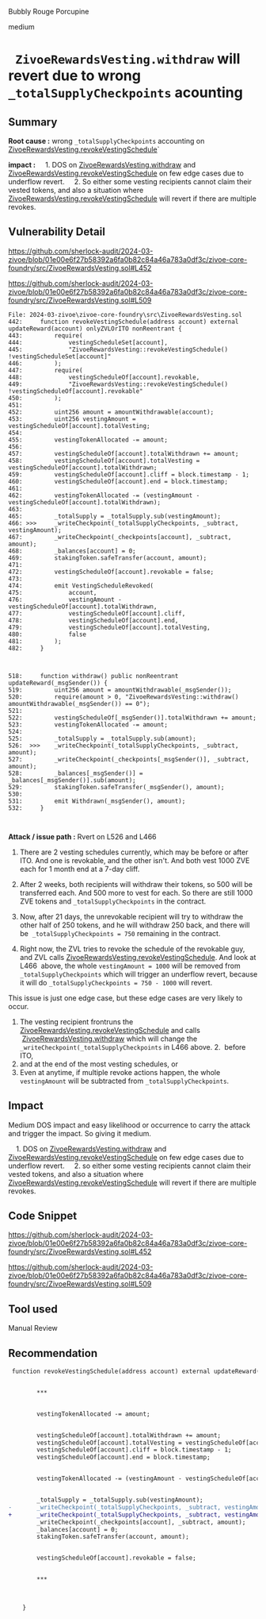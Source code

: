 Bubbly Rouge Porcupine

medium

# ` ZivoeRewardsVesting.withdraw` will revert due to wrong `_totalSupplyCheckpoints` acounting




## Summary


**Root cause :** wrong `_totalSupplyCheckpoints` accounting on [ZivoeRewardsVesting.revokeVestingSchedule](https://github.com/sherlock-audit/2024-03-zivoe/blob/01e00e6f27b58392a6fa0b82c84a46a783a0df3c/zivoe-core-foundry/src/ZivoeRewardsVesting.sol#L452)`


**impact :**
    1. DOS on [ZivoeRewardsVesting.withdraw](https://github.com/sherlock-audit/2024-03-zivoe/blob/01e00e6f27b58392a6fa0b82c84a46a783a0df3c/zivoe-core-foundry/src/ZivoeRewards.sol#L299) and [ZivoeRewardsVesting.revokeVestingSchedule](https://github.com/sherlock-audit/2024-03-zivoe/blob/01e00e6f27b58392a6fa0b82c84a46a783a0df3c/zivoe-core-foundry/src/ZivoeRewardsVesting.sol#L429) on few edge cases due to underflow revert.
    2. So either some vesting recipients cannot claim their vested tokens, and also a situation where [ZivoeRewardsVesting.revokeVestingSchedule](https://github.com/sherlock-audit/2024-03-zivoe/blob/01e00e6f27b58392a6fa0b82c84a46a783a0df3c/zivoe-core-foundry/src/ZivoeRewardsVesting.sol#L429) will revert if there are multiple revokes.


## Vulnerability Detail


https://github.com/sherlock-audit/2024-03-zivoe/blob/01e00e6f27b58392a6fa0b82c84a46a783a0df3c/zivoe-core-foundry/src/ZivoeRewardsVesting.sol#L452


https://github.com/sherlock-audit/2024-03-zivoe/blob/01e00e6f27b58392a6fa0b82c84a46a783a0df3c/zivoe-core-foundry/src/ZivoeRewardsVesting.sol#L509


```solidity
File: 2024-03-zivoe\zivoe-core-foundry\src\ZivoeRewardsVesting.sol
442:     function revokeVestingSchedule(address account) external updateReward(account) onlyZVLOrITO nonReentrant {
443:         require(
444:             vestingScheduleSet[account],
445:             "ZivoeRewardsVesting::revokeVestingSchedule() !vestingScheduleSet[account]"
446:         );
447:         require(
448:             vestingScheduleOf[account].revokable,
449:             "ZivoeRewardsVesting::revokeVestingSchedule() !vestingScheduleOf[account].revokable"
450:         );
451:        
452:         uint256 amount = amountWithdrawable(account);
453:         uint256 vestingAmount = vestingScheduleOf[account].totalVesting;
454:
455:         vestingTokenAllocated -= amount;
456:
457:         vestingScheduleOf[account].totalWithdrawn += amount;
458:         vestingScheduleOf[account].totalVesting = vestingScheduleOf[account].totalWithdrawn;
459:         vestingScheduleOf[account].cliff = block.timestamp - 1;
460:         vestingScheduleOf[account].end = block.timestamp;
461:
462:         vestingTokenAllocated -= (vestingAmount - vestingScheduleOf[account].totalWithdrawn);
463:
465:         _totalSupply = _totalSupply.sub(vestingAmount);
466: >>>     _writeCheckpoint(_totalSupplyCheckpoints, _subtract, vestingAmount);
467:         _writeCheckpoint(_checkpoints[account], _subtract, amount);
468:         _balances[account] = 0;
469:         stakingToken.safeTransfer(account, amount);
471:
472:         vestingScheduleOf[account].revokable = false;
473:
474:         emit VestingScheduleRevoked(
475:             account,
476:             vestingAmount - vestingScheduleOf[account].totalWithdrawn,
477:             vestingScheduleOf[account].cliff,
478:             vestingScheduleOf[account].end,
479:             vestingScheduleOf[account].totalVesting,
480:             false
481:         );
482:     }



518:     function withdraw() public nonReentrant updateReward(_msgSender()) {
519:         uint256 amount = amountWithdrawable(_msgSender());
520:         require(amount > 0, "ZivoeRewardsVesting::withdraw() amountWithdrawable(_msgSender()) == 0");
521:        
522:         vestingScheduleOf[_msgSender()].totalWithdrawn += amount;
523:         vestingTokenAllocated -= amount;
524:
525:         _totalSupply = _totalSupply.sub(amount);
526:  >>>    _writeCheckpoint(_totalSupplyCheckpoints, _subtract, amount);
527:         _writeCheckpoint(_checkpoints[_msgSender()], _subtract, amount);
528:         _balances[_msgSender()] = _balances[_msgSender()].sub(amount);
529:         stakingToken.safeTransfer(_msgSender(), amount);
530:
531:         emit Withdrawn(_msgSender(), amount);
532:     }



```


**Attack / issue path :** Rvert on L526 and L466


1. There are 2 vesting schedules currently, which may be before or after ITO. And one is revokable, and the other isn't. And both vest 1000 ZVE each for 1 month end at a 7-day cliff.
2. After 2 weeks, both recipients will withdraw their tokens, so 500 will be transferred each. And 500 more to vest for each. So there are still 1000 ZVE tokens and `_totalSupplyCheckpoints` in the contract.
3. Now, after 21 days, the unrevokable recipient will try to withdraw the other half of 250 tokens, and he will withdraw 250 back, and there will be  `_totalSupplyCheckpoints = 750` remaining in the contract.


4. Right now, the ZVL tries to revoke the schedule of the revokable guy, and ZVL calls [ZivoeRewardsVesting.revokeVestingSchedule](https://github.com/sherlock-audit/2024-03-zivoe/blob/01e00e6f27b58392a6fa0b82c84a46a783a0df3c/zivoe-core-foundry/src/ZivoeRewardsVesting.sol#L429). And look at L466  above, the whole `vestingAmount = 1000` will be removed from `_totalSupplyCheckpoints` which will trigger an underflow revert, because it will do `_totalSupplyCheckpoints = 750 - 1000` will revert.


This issue is just one edge case, but these edge cases are very likely to occur.
1. The vesting recipient frontruns the [ZivoeRewardsVesting.revokeVestingSchedule](https://github.com/sherlock-audit/2024-03-zivoe/blob/01e00e6f27b58392a6fa0b82c84a46a783a0df3c/zivoe-core-foundry/src/ZivoeRewardsVesting.sol#L429) and calls  [ZivoeRewardsVesting.withdraw](https://github.com/sherlock-audit/2024-03-zivoe/blob/01e00e6f27b58392a6fa0b82c84a46a783a0df3c/zivoe-core-foundry/src/ZivoeRewards.sol#L299) which will change the `_writeCheckpoint(_totalSupplyCheckpoints` in L466 above.
2.  before ITO,
3. and at the end of the most vesting schedules, or
4. Even at anytime, if multiple revoke actions happen, the whole `vestingAmount` will be subtracted from `_totalSupplyCheckpoints`.



## Impact


Medium DOS impact and easy likelihood or occurrence to carry the attack and trigger the impact. So giving it medium.


    1. DOS on [ZivoeRewardsVesting.withdraw](https://github.com/sherlock-audit/2024-03-zivoe/blob/01e00e6f27b58392a6fa0b82c84a46a783a0df3c/zivoe-core-foundry/src/ZivoeRewards.sol#L299) and [ZivoeRewardsVesting.revokeVestingSchedule](https://github.com/sherlock-audit/2024-03-zivoe/blob/01e00e6f27b58392a6fa0b82c84a46a783a0df3c/zivoe-core-foundry/src/ZivoeRewardsVesting.sol#L429) on few edge cases due to underflow revert.
    2. so either some vesting recipients cannot claim their vested tokens, and also a situation where [ZivoeRewardsVesting.revokeVestingSchedule](https://github.com/sherlock-audit/2024-03-zivoe/blob/01e00e6f27b58392a6fa0b82c84a46a783a0df3c/zivoe-core-foundry/src/ZivoeRewardsVesting.sol#L429) will revert if there are multiple revokes.


## Code Snippet


https://github.com/sherlock-audit/2024-03-zivoe/blob/01e00e6f27b58392a6fa0b82c84a46a783a0df3c/zivoe-core-foundry/src/ZivoeRewardsVesting.sol#L452


https://github.com/sherlock-audit/2024-03-zivoe/blob/01e00e6f27b58392a6fa0b82c84a46a783a0df3c/zivoe-core-foundry/src/ZivoeRewardsVesting.sol#L509


## Tool used


Manual Review


## Recommendation



```diff
 function revokeVestingSchedule(address account) external updateReward(account) onlyZVLOrITO nonReentrant {


        ***


        vestingTokenAllocated -= amount;


        vestingScheduleOf[account].totalWithdrawn += amount;
        vestingScheduleOf[account].totalVesting = vestingScheduleOf[account].totalWithdrawn;
        vestingScheduleOf[account].cliff = block.timestamp - 1;
        vestingScheduleOf[account].end = block.timestamp;


        vestingTokenAllocated -= (vestingAmount - vestingScheduleOf[account].totalWithdrawn);


        _totalSupply = _totalSupply.sub(vestingAmount);
-       _writeCheckpoint(_totalSupplyCheckpoints, _subtract, vestingAmount);
+       _writeCheckpoint(_totalSupplyCheckpoints, _subtract, vestingAmount - vestingScheduleOf[account].totalWithdrawn);
        _writeCheckpoint(_checkpoints[account], _subtract, amount);
        _balances[account] = 0;
        stakingToken.safeTransfer(account, amount);


        vestingScheduleOf[account].revokable = false;


        ***



    }
```